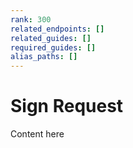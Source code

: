 ```yaml
---
rank: 300
related_endpoints: []
related_guides: []
required_guides: []
alias_paths: []
---
```


# Sign Request

Content here